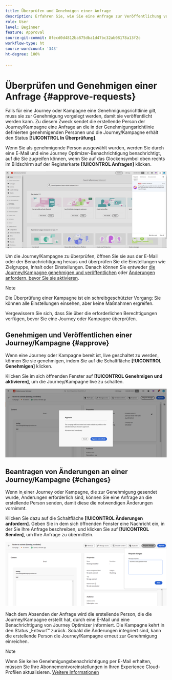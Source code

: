 ```yaml
---
title: Überprüfen und Genehmigen einer Anfrage
description: Erfahren Sie, wie Sie eine Anfrage zur Veröffentlichung von Journeys und Kampagnen prüfen und genehmigen.
role: User
level: Beginner
feature: Approval
source-git-commit: 8fecd0d4812ba875dba1d47bc32ab08178a13f2c
workflow-type: ht
source-wordcount: '343'
ht-degree: 100%

---
```



# Überprüfen und Genehmigen einer Anfrage {#approve-requests}

Falls für eine Journey oder Kampagne eine Genehmigungsrichtlinie gilt, muss sie zur Genehmigung vorgelegt werden, damit sie veröffentlicht werden kann. Zu diesem Zweck sendet die erstellende Person der Journey/Kampagne eine Anfrage an die in der Genehmigungsrichtlinie definierten genehmigenden Personen und die Journey/Kampagne erhält den Status **[!UICONTROL In Überprüfung]**.

Wenn Sie als genehmigende Person ausgewählt wurden, werden Sie durch eine E-Mail und eine Journey Optimizer-Benachrichtigung benachrichtigt, auf die Sie zugreifen können, wenn Sie auf das Glockensymbol oben rechts im Bildschirm auf der Registerkarte **[!UICONTROL Anfragen]** klicken.

![](assets/request-notification.png)

Um die Journey/Kampagne zu überprüfen, öffnen Sie sie aus der E-Mail oder der Benachrichtigung heraus und überprüfen Sie die Einstellungen wie Zielgruppe, Inhalt oder Einstellungen.
Danach können Sie entweder [die Journey/Kampagne genehmigen und veröffentlichen](#approve) oder [Änderungen anfordern, bevor Sie sie aktivieren](#changes).

>[!NOTE]
>
>Die Überprüfung einer Kampagne ist ein schreibgeschützter Vorgang: Sie können alle Einstellungen einsehen, aber keine Maßnahmen ergreifen.
>
>Vergewissern Sie sich, dass Sie über die erforderlichen Berechtigungen verfügen, bevor Sie eine Journey oder Kampagne überprüfen.

## Genehmigen und Veröffentlichen einer Journey/Kampagne {#approve}

Wenn eine Journey oder Kampagne bereit ist, live geschaltet zu werden, können Sie sie genehmigen, indem Sie auf die Schaltfläche **[!UICONTROL Genehmigen]** klicken.

Klicken Sie im sich öffnenden Fenster auf **[!UICONTROL Genehmigen und aktivieren]**, um die Journey/Kampagne live zu schalten.

![](assets/approve-request.png)

## Beantragen von Änderungen an einer Journey/Kampagne {#changes}

Wenn in einer Journey oder Kampagne, die zur Genehmigung gesendet wurde, Änderungen erforderlich sind, können Sie eine Anfrage an die erstellende Person senden, damit diese die notwendigen Änderungen vornimmt.

Klicken Sie dazu auf die Schaltfläche **[!UICONTROL Änderungen anfordern]**. Geben Sie in dem sich öffnenden Fenster eine Nachricht ein, in der Sie Ihre Anfrage beschreiben, und klicken Sie auf **[!UICONTROL Senden]**, um Ihre Anfrage zu übermitteln.

![](assets/request-changes.png)

Nach dem Absenden der Anfrage wird die erstellende Person, die die Journey/Kampagne erstellt hat, durch eine E-Mail und eine Benachrichtigung von Journey Optimizer informiert. Die Kampagne kehrt in den Status „Entwurf“ zurück. Sobald die Änderungen integriert sind, kann die erstellende Person die Journey/Kampagne erneut zur Genehmigung einreichen.

>[!NOTE]
>
> Wenn Sie keine Genehmigungsbenachrichtigung per E-Mail erhalten, müssen Sie Ihre Abonnementvoreinstellungen in Ihren Experience Cloud-Profilen aktualisieren. [Weitere Informationen](https://experienceleague.adobe.com/de/docs/core-services/interface/features/account-preferences)

